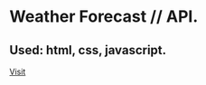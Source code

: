 # Weather Forecast // API.
## Used: html, css, javascript.
[Visit](https://giorgigok.github.io/weather-forecast---Giorgi-Gokadze/)

